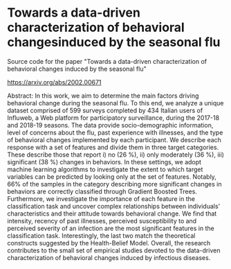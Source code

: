 # Towards a data-driven characterization of behavioral changesinduced by the seasonal flu

Source code for the paper "Towards a data-driven characterization of behavioral changes induced by the seasonal flu"

https://arxiv.org/abs/2002.00671

Abstract: In this work, we aim to determine the main factors driving behavioral change during the seasonal flu. To this end, we analyze a unique dataset comprised of 599 surveys completed by 434 Italian users of Influweb, a Web platform for participatory surveillance, during the 2017-18 and 2018-19 seasons. The data provide socio-demographic information, level of concerns about the flu, past experience with illnesses, and the type of behavioral changes implemented by each participant. We describe each response with a set of features and divide them in three target categories. These describe those that report i) no (26 %), ii) only moderately (36 %), iii) significant (38 %) changes in behaviors. In these settings, we adopt machine learning algorithms to investigate the extent to which target variables can be predicted by looking only at the set of features. Notably, 66% of the samples in the category describing more significant changes in behaviors are correctly classified through Gradient Boosted Trees. Furthermore, we investigate the importance of each feature in the classification task and uncover complex relationships between individuals' characteristics and their attitude towards behavioral change. We find that intensity, recency of past illnesses, perceived susceptibility to and perceived severity of an infection are the most significant features in the classification task. Interestingly, the last two match the theoretical constructs suggested by the Health-Belief Model. Overall, the research contributes to the small set of empirical studies devoted to the data-driven characterization of behavioral changes induced by infectious diseases.


